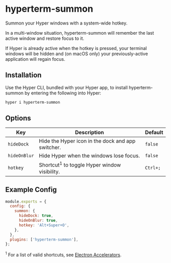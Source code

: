 # hyperterm-summon

Summon your Hyper windows with a system-wide hotkey.

In a multi-window situation, hyperterm-summon will remember the last active
window and restore focus to it.

If Hyper is already active when the hotkey is pressed, your terminal windows
will be hidden and (on macOS only) your previously-active application will
regain focus.

## Installation

Use the Hyper CLI, bundled with your Hyper app, to install hyperterm-summon
by entering the following into Hyper:

```bash
hyper i hyperterm-summon
```

## Options

| Key          | Description                                             | Default  |
| ------------ | ------------------------------------------------------- | -------- |
| `hideDock`   | Hide the Hyper icon in the dock and app switcher.       | `false`  |
| `hideOnBlur` | Hide Hyper when the windows lose focus.                 | `false`  |
| `hotkey`     | Shortcut<sup>1</sup> to toggle Hyper window visibility. | `Ctrl+;` |

## Example Config

```js
module.exports = {
  config: {
    summon: {
      hideDock: true,
      hideOnBlur: true,
      hotkey: 'Alt+Super+O',
    },
  },
  plugins: ['hyperterm-summon'],
};
```

<sup>1</sup> For a list of valid shortcuts, see [Electron Accelerators](https://github.com/electron/electron/blob/master/docs/api/accelerator.md).
